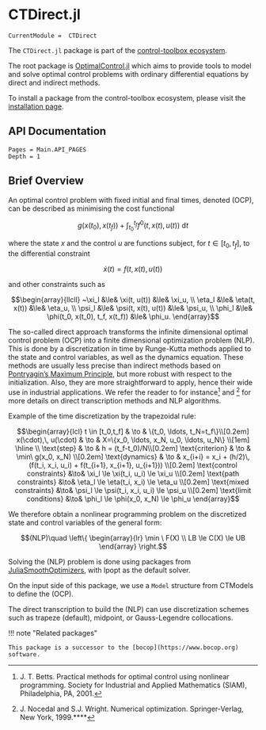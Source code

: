 # CTDirect.jl

```@meta
CurrentModule =  CTDirect
```
The `CTDirect.jl` package is part of the [control-toolbox ecosystem](https://github.com/control-toolbox).

The root package is [OptimalControl.jl](https://github.com/control-toolbox/OptimalControl.jl) which aims to provide tools to model and solve optimal control problems with ordinary differential equations by direct and indirect methods.

To install a package from the control-toolbox ecosystem, please visit the [installation page](https://github.com/control-toolbox#installation).

## API Documentation

```@contents
Pages = Main.API_PAGES
Depth = 1
```

## Brief Overview

An optimal control problem with fixed initial and final times, denoted (OCP), can be described as minimising the cost functional

```math
g(x(t_0), x(t_f)) + \int_{t_0}^{t_f} f^{0}(t, x(t), u(t))~\mathrm{d}t
```

where the state $x$ and the control $u$ are functions subject, for $t \in [t_0, t_f]$,
to the differential constraint

```math
   \dot{x}(t) = f(t, x(t), u(t))
```

and other constraints such as

```math
\begin{array}{llcll}
~\xi_l  &\le& \xi(t, u(t))        &\le& \xi_u, \\
\eta_l &\le& \eta(t, x(t))       &\le& \eta_u, \\
\psi_l &\le& \psi(t, x(t), u(t)) &\le& \psi_u, \\
\phi_l &\le& \phi(t_0, x(t_0), t_f, x(t_f)) &\le& \phi_u.
\end{array}
```

The so-called direct approach transforms the infinite dimensional optimal control problem (OCP) into a finite dimensional optimization problem (NLP). This is done by a discretization in time by Runge-Kutta methods applied to the state and control variables, as well as the dynamics equation. These methods are usually less precise than indirect methods based on [Pontryagin’s Maximum Principle](https://en.wikipedia.org/w/index.php?title=Pontryagin's_maximum_principle&oldid=1160355192), but more robust with respect to the initialization. Also, they are more straightforward to apply, hence their wide use in industrial applications. We refer the reader to for instance[^1] and [^2] for more details on direct transcription methods and NLP algorithms.

[^1]: J. T. Betts. Practical methods for optimal control using nonlinear programming. Society for Industrial and Applied Mathematics (SIAM), Philadelphia, PA, 2001.

[^2]: J. Nocedal and S.J. Wright. Numerical optimization. Springer-Verlag, New York, 1999.****

Example of the time discretization by the trapezoidal rule:

```math
\begin{array}{lcl}
t \in [t_0,t_f]   & \to & \{t_0, \ldots, t_N=t_f\}\\[0.2em]
x(\cdot),\, u(\cdot) & \to & X=\{x_0, \ldots, x_N, u_0, \ldots, u_N\} \\[1em]
\hline
\\
\text{step} & \to & h = (t_f-t_0)/N\\[0.2em]
\text{criterion} & \to & \min\ g(x_0, x_N) \\[0.2em]
\text{dynamics}  & \to & x_{i+i} = x_i + (h/2)\, (f(t_i, x_i, u_i) + f(t_{i+1}, x_{i+1}, u_{i+1})) \\[0.2em]
\text{control constraints} &\to& \xi_l  \le  \xi(t_i, u_i)   \le \xi_u \\[0.2em]
\text{path constraints} &\to& \eta_l \le \eta(t_i, x_i)        \le \eta_u \\[0.2em]
\text{mixed constraints} &\to& \psi_l \le \psi(t_i, x_i, u_i) \le \psi_u \\[0.2em]
\text{limit conditions} &\to& \phi_l \le \phi(x_0, x_N) \le \phi_u
\end{array}
```

We therefore obtain a nonlinear programming problem on the discretized state and control variables of the general form:

```math
(NLP)\quad \left\{
\begin{array}{lr}
\min \ F(X) \\
LB \le C(X) \le UB
\end{array}
\right.
```

Solving the (NLP) problem is done using packages from [JuliaSmoothOptimizers](https://github.com/JuliaSmoothOptimizers), with Ipopt as the default solver.

On the input side of this package, we use a `Model` structure from CTModels to define the (OCP).

The direct transcription to build the (NLP) can use discretization schemes such as trapeze (default), midpoint, or Gauss-Legendre collocations.

!!! note "Related packages"

    This package is a successor to the [bocop](https://www.bocop.org) software.
